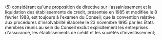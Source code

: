 (5) considérant qu'une proposition de directive sur l'assainissement et la liquidation des établissements de crédit, présentée en 1985 et modifiée le 8 février 1988, est toujours à l'examen du Conseil; que la convention relative aux procédures d'insolvabilité élaborée le 23 novembre 1995 par les États membres réunis au sein du Conseil exclut explicitement les entreprises d'assurance, les établissements de crédit et les sociétés d'investissement;